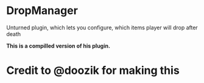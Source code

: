 # DropManager
Unturned plugin, which lets you configure, which items player will drop after death

**This is a compilled version of his plugin.**

# Credit to @doozik for making this
